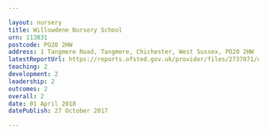 ```yaml
---

layout: nursery
title: Willowdene Nursery School
urn: 113831
postcode: PO20 2HW
address: 1 Tangmere Road, Tangmere, Chichester, West Sussex, PO20 2HW
latestReportUrl: https://reports.ofsted.gov.uk/provider/files/2737071/urn/113831.pdf
teaching: 2
development: 2
leadership: 2
outcomes: 2
overall: 2
date: 01 April 2018 
datePublish: 27 October 2017

---
```

